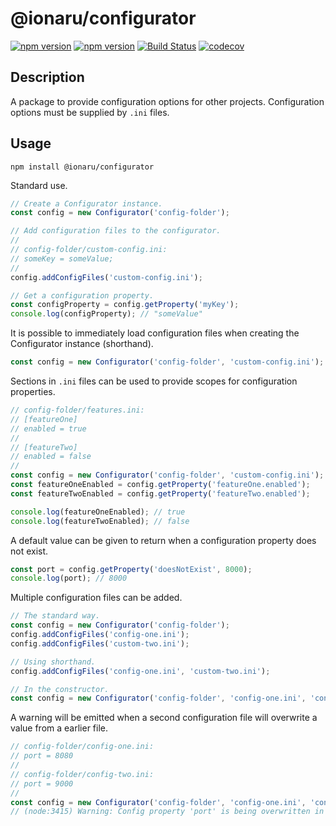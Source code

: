 # @ionaru/configurator

[![npm version](https://img.shields.io/npm/v/@ionaru/configurator.svg?style=for-the-badge)](https://www.npmjs.com/package/@ionaru/configurator)
[![npm version](https://img.shields.io/npm/v/@ionaru/configurator/next.svg?style=for-the-badge)](https://www.npmjs.com/package/@ionaru/configurator/v/next)
[![Build Status](https://img.shields.io/github/workflow/status/ionaru/configurator/Test%20&%20Deploy/master?style=for-the-badge)](https://github.com/Ionaru/configurator/actions)
[![codecov](https://img.shields.io/codecov/c/github/Ionaru/configurator/master.svg?style=for-the-badge)](https://codecov.io/gh/Ionaru/configurator)

## Description
A package to provide configuration options for other projects.
Configuration options must be supplied by `.ini` files.

## Usage
```
npm install @ionaru/configurator
```

Standard use.
```js
// Create a Configurator instance.
const config = new Configurator('config-folder');

// Add configuration files to the configurator.
//
// config-folder/custom-config.ini:
// someKey = someValue;
//
config.addConfigFiles('custom-config.ini');

// Get a configuration property.
const configProperty = config.getProperty('myKey');
console.log(configProperty); // "someValue"
```

It is possible to immediately load configuration files when creating the Configurator instance (shorthand).
```js
const config = new Configurator('config-folder', 'custom-config.ini');
```

Sections in `.ini` files can be used to provide scopes for configuration properties.
```js
// config-folder/features.ini:
// [featureOne]
// enabled = true
//
// [featureTwo]
// enabled = false
//
const config = new Configurator('config-folder', 'custom-config.ini');
const featureOneEnabled = config.getProperty('featureOne.enabled');
const featureTwoEnabled = config.getProperty('featureTwo.enabled');

console.log(featureOneEnabled); // true
console.log(featureTwoEnabled); // false
```

A default value can be given to return when a configuration property does not exist.
```js
const port = config.getProperty('doesNotExist', 8000);
console.log(port); // 8000
```

Multiple configuration files can be added.
```js
// The standard way.
const config = new Configurator('config-folder');
config.addConfigFiles('config-one.ini');
config.addConfigFiles('custom-two.ini');

// Using shorthand.
config.addConfigFiles('config-one.ini', 'custom-two.ini');

// In the constructor.
const config = new Configurator('config-folder', 'config-one.ini', 'config-two.ini');
```

A warning will be emitted when a second configuration file will overwrite a value from a earlier file.
```js
// config-folder/config-one.ini:
// port = 8080
//
// config-folder/config-two.ini:
// port = 9000
//
const config = new Configurator('config-folder', 'config-one.ini', 'config-two.ini');
// (node:3415) Warning: Config property 'port' is being overwritten in config-two.ini.
```
